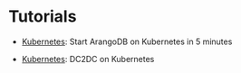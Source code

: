 Tutorials
=========

- [Kubernetes](Kubernetes/README.md):
  Start ArangoDB on Kubernetes in 5 minutes

- [Kubernetes](Kubernetes/DC2DC.md):
  DC2DC on Kubernetes
